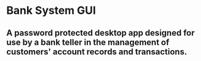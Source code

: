 # Bank System GUI

## A password protected desktop app designed for use by a bank teller in the management of customers' account records and transactions.

